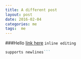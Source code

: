 ```yaml
---
title: A different post
layout: post
date: 2016-02-04
categories: me
tags:  me
---
```



###Hello
[link here](www.google.com)
`inline editing`
```ruby block editing
supports newlines```
